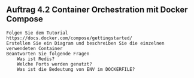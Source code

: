 ## Auftrag 4.2 Container Orchestration mit Docker Compose

    Folgen Sie dem Tutorial https://docs.docker.com/compose/gettingstarted/
    Erstellen Sie ein Diagram und beschreiben Sie die einzelnen verwendeten Container
    Beantworten Sie folgende Fragen
        Was ist Redis?
        Welche Ports werden genutzt?
        Was ist die Bedeutung von ENV im DOCKERFILE?
